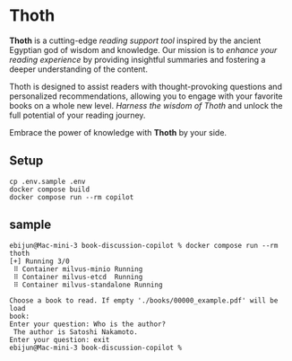 # Thoth
**Thoth** is a cutting-edge _reading support tool_ inspired by the ancient Egyptian god of wisdom and knowledge. Our mission is to _enhance your reading experience_ by providing insightful summaries and fostering a deeper understanding of the content.

Thoth is designed to assist readers with thought-provoking questions and personalized recommendations, allowing you to engage with your favorite books on a whole new level. _Harness the wisdom of Thoth_ and unlock the full potential of your reading journey.

Embrace the power of knowledge with **Thoth** by your side.

## Setup
```
cp .env.sample .env
docker compose build
docker compose run --rm copilot
```

## sample
```
ebijun@Mac-mini-3 book-discussion-copilot % docker compose run --rm thoth
[+] Running 3/0
 ⠿ Container milvus-minio Running
 ⠿ Container milvus-etcd  Running
 ⠿ Container milvus-standalone Running

Choose a book to read. If empty './books/00000_example.pdf' will be load
book:
Enter your question: Who is the author?
 The author is Satoshi Nakamoto.
Enter your question: exit
ebijun@Mac-mini-3 book-discussion-copilot %
```